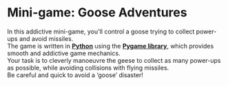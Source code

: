 <h1>Mini-game: Goose Adventures </h1>
<p>In this addictive mini-game, you'll control a goose trying to collect power-ups and avoid missiles.<br>
The game is written in <b><a href="https://www.python.org/">Python</a></b> using the <b><a href="https://www.pygame.org">Pygame library<a></b>, which provides smooth and addictive game mechanics.<br>
Your task is to cleverly manoeuvre the geese to collect as many power-ups as possible, while avoiding collisions with flying missiles.<br>
Be careful and quick to avoid a ‘goose’ disaster!</p>

